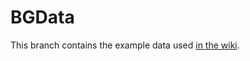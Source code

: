 BGData
======

This branch contains the example data used [in the wiki](https://github.com/QuantGen/BGData/wiki).
